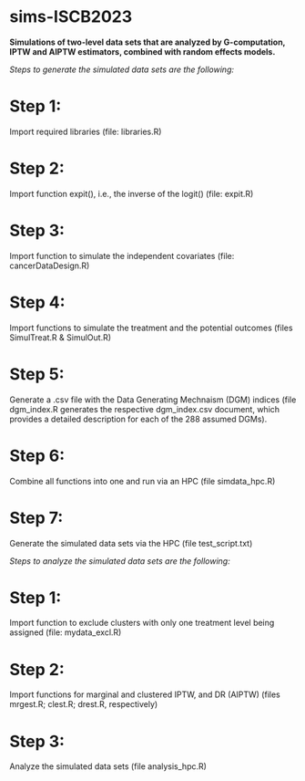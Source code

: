 # sims-ISCB2023
**Simulations of two-level data sets that are analyzed by G-computation, IPTW and AIPTW estimators, combined with random effects models.**

*Steps to generate the simulated data sets are the following:*

# Step 1: 
Import required libraries (file: libraries.R)

# Step 2: 
Import function expit(), i.e., the inverse of the logit() (file: expit.R)

# Step 3: 
Import function to simulate the independent covariates (file: cancerDataDesign.R)

# Step 4: 
Import functions to simulate the treatment and the potential outcomes (files SimulTreat.R \& SimulOut.R)

# Step 5: 
Generate a .csv file with the Data Generating Mechnaism (DGM) indices (file dgm_index.R generates the respective dgm_index.csv document, which provides a detailed description for each of the 288 assumed DGMs).

# Step 6: 
Combine all functions into one and run via an HPC (file simdata_hpc.R) 

# Step 7: 
Generate the simulated data sets via the HPC (file test_script.txt) 


*Steps to analyze the simulated data sets are the following:*

# Step 1: 
Import function to exclude clusters with only one treatment level being assigned (file: mydata_excl.R)

# Step 2: 
Import functions for marginal and clustered IPTW, and DR (AIPTW) (files mrgest.R; clest.R; drest.R, respectively)

# Step 3: 
Analyze the simulated data sets (file analysis_hpc.R)
















